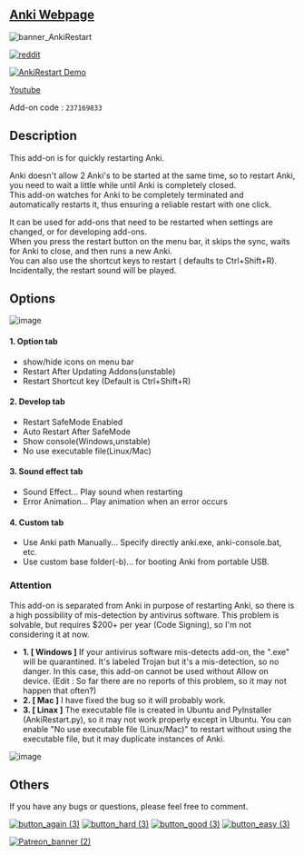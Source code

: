
## [Anki Webpage](https://ankiweb.net/shared/info/237169833?cb=1694971724747)

![banner_AnkiRestart](https://github.com/shigeyukey/AnkiRestart/assets/124401518/c636f95e-0a0a-4548-ac50-4f7aa3001258)

[![reddit](https://github.com/shigeyukey/AnkiRestart/assets/124401518/85368aad-6f50-4335-8858-7a30a66fb065)](https://www.reddit.com/user/Shige-yuki)


[![AnkiRestart Demo](https://github.com/shigeyukey/AnkiRestart/assets/124401518/cdf67a58-9ec5-4486-a560-f8136681f6cb)](https://youtu.be/q8c_POBOcMg)

[Youtube](https://youtu.be/q8c_POBOcMg)

Add-on code : `237169833`

## Description

This add-on is for quickly restarting Anki.<br>

Anki doesn't allow 2 Anki's to be started at the same time, so to restart Anki, you need to wait a little while until Anki is completely closed.<br>
This add-on watches for Anki to be completely terminated and automatically restarts it, thus ensuring a reliable restart with one click.<br>

It can be used for add-ons that need to be restarted when settings are changed, or for developing add-ons.<br>
When you press the restart button on the menu bar, it skips the sync, waits for Anki to close, and then runs a new Anki.<br>
You can also use the shortcut keys to restart ( defaults to Ctrl+Shift+R).<br>
Incidentally, the restart sound will be played.<br>

## Options

![image](https://github.com/shigeyukey/AnkiRestart/assets/124401518/09e910d2-5328-4bb3-b67e-2764c3776c48)

#### 1. Option tab
- show/hide icons on menu bar
- Restart After Updating Addons(unstable)
- Restart Shortcut key (Default is Ctrl+Shift+R)

#### 2. Develop tab
- Restart SafeMode Enabled
- Auto Restart After SafeMode
- Show console(Windows,unstable)
- No use executable file(Linux/Mac)

#### 3. Sound effect tab
- Sound Effect... Play sound when restarting
- Error Animation... Play animation when an error occurs

#### 4. Custom tab
- Use Anki path Manually... Specify directly anki.exe, anki-console.bat, etc.
- Use custom base folder(-b)... for booting Anki from portable USB.

### Attention

This add-on is separated from Anki in purpose of restarting Anki, so there is a high possibility of mis-detection by antivirus software. This problem is solvable, but requires $200+ per year (Code Signing), so I'm not considering it at now.
- **1. [ Windows ]** If your antivirus software mis-detects add-on, the ".exe" will be quarantined. It's labeled Trojan but it's a mis-detection, so no danger. In this case, this add-on cannot be used without Allow on device. (Edit : So far there are no reports of this problem, so it may not happen that often?)
- **2. [ Mac ]** I have fixed the bug so it will probably work.
- **3. [ Linax ]** The executable file is created in Ubuntu and PyInstaller (AnkiRestart.py), so it may not work properly except in Ubuntu. You can enable "No use executable file (Linux/Mac)" to restart without using the executable file, but it may duplicate instances of Anki.

![image](https://github.com/shigeyukey/AnkiRestart/assets/124401518/6954b6af-1009-4636-9395-db8f4521100d)


## Others

If you have any bugs or questions, please feel free to comment.


[![button_again (3)](https://github.com/shigeyukey/AnkiRestart/assets/124401518/7c1a661a-7932-4a19-a4bc-4000f9fd738a)](https://github.com/shigeyukey/AnkiRestart/issues)
[![button_hard (3)](https://github.com/shigeyukey/AnkiRestart/assets/124401518/0d61d5c5-1824-4b69-9602-53f2ddd8672f)](https://www.reddit.com/user/Shige-yuki)
[![button_good (3)](https://github.com/shigeyukey/AnkiRestart/assets/124401518/ef42457f-10d2-4235-aa05-2691f3e7731d)](https://ankiweb.net/shared/review/237169833)
[![button_easy (3)](https://github.com/shigeyukey/AnkiRestart/assets/124401518/8943bf9c-1aa6-490c-bf86-0ec29d5f4221)](http://patreon.com/Shigeyuki)


[![Patreon_banner (2)](https://github.com/shigeyukey/AnkiRestart/assets/124401518/59809ec6-dd1a-4cb6-a64d-0990b75b4151)](http://patreon.com/Shigeyuki)
